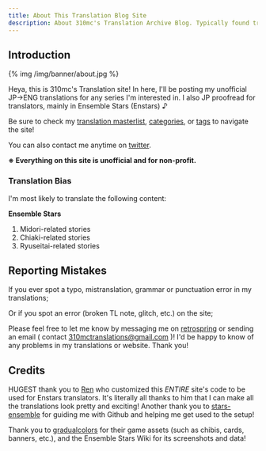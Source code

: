 ```yaml
---
title: About This Translation Blog Site
description: About 310mc's Translation Archive Blog. Typically found translating Enstars (Ensemble Stars) and Helios content.
---
```


## Introduction
{% img /img/banner/about.jpg %}

Heya, this is 310mc's Translation site! In here, I'll be posting my unofficial JP→ENG translations for any series I'm interested in. I also JP proofread for translators, mainly in Ensemble Stars (Enstars) ♪

Be sure to check my <a href="/translations/" target="_blank">translation masterlist</a>, <a href="/categories/" target="_blank">categories</a>, or <a href="/tags/" target="_blank">tags</a> to navigate the site!

You can also contact me anytime on <a href="https://twitter.com/310mc1" target="_blank">twitter</a>.

**※ Everything on this site is unofficial and for non-profit.**

### Translation Bias

I'm most likely to translate the following content:

**Ensemble Stars**
1. Midori-related stories
2. Chiaki-related stories
3. Ryuseitai-related stories

<!--**Helios Rising Heroes**
1. Will-related stories
2. South Sector-related stories-->

## Reporting Mistakes

If you ever spot a typo, mistranslation, grammar or punctuation error in my translations;

Or if you spot an error (broken TL note, glitch, etc.) on the site;

Please feel free to let me know by messaging me on <a href="https://retrospring.net/@310mc" target="_blank">retrospring</a> or sending an email ( contact 310mctranslations@gmail.com )! I'd be happy to know of any problems in my translations or website. Thank you!

## Credits

HUGEST thank you to <a href="https://watatomo.github.io/" target="_blank">Ren</a> who customized this *ENTIRE* site's code to be used for Enstars translators. It's literally all thanks to him that I can make all the translations look pretty and exciting! Another thank you to <a href="https://stars-ensemble.tumblr.com/" target="_blank">stars-ensemble</a> for guiding me with Github and helping me get used to the setup!

Thank you to <a href="https://twitter.com/gradualcolors" target="_blank">gradualcolors</a> for their game assets (such as chibis, cards, banners, etc.), and the Ensemble Stars Wiki for its screenshots and data!
